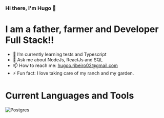 ### Hi there, I'm Hugo  👋

# I am a father, farmer and Developer Full Stack!!

- 🌱 I’m currently learning tests and Typescript
- 💬 Ask me about NodeJs, ReactJs and SQL
- 📫 How to reach me: hugoo.ribeiro03@gmail.com
- ⚡ Fun fact: I love taking care of my ranch and my garden.

# Current Languages and Tools

![Postgres](https://img.shields.io/badge/postgres-%23316192.svg?style=for-the-badge&logo=postgresql&logoColor=white)
